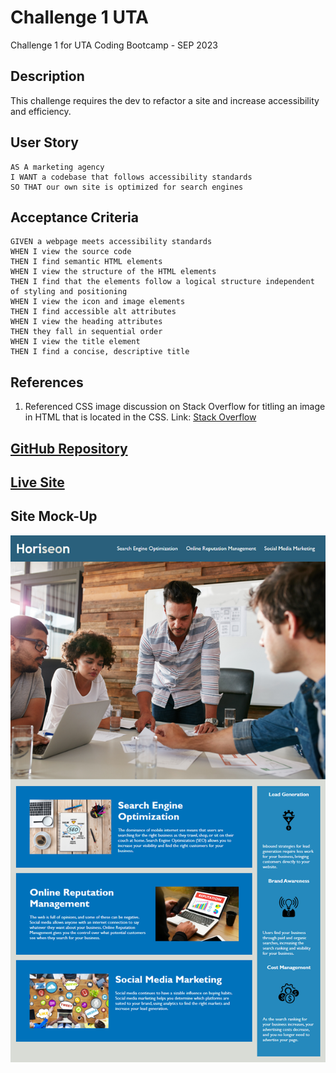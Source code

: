 # Challenge 1 UTA
Challenge 1 for UTA Coding Bootcamp - SEP 2023

## Description
This challenge requires the dev to refactor a site and increase accessibility and efficiency.

## User Story
```
AS A marketing agency
I WANT a codebase that follows accessibility standards
SO THAT our own site is optimized for search engines
```
## Acceptance Criteria
```
GIVEN a webpage meets accessibility standards
WHEN I view the source code
THEN I find semantic HTML elements
WHEN I view the structure of the HTML elements
THEN I find that the elements follow a logical structure independent of styling and positioning
WHEN I view the icon and image elements
THEN I find accessible alt attributes
WHEN I view the heading attributes
THEN they fall in sequential order
WHEN I view the title element
THEN I find a concise, descriptive title
```
## References
1. Referenced CSS image discussion on Stack Overflow for titling an image in HTML that is located in the CSS.
Link: <a href="https://stackoverflow.com/questions/4216035/css-background-image-alt-attribute"> Stack Overflow</a>


## <a href="https://github.com/bmancuso3/challenge-1-uta">GitHub Repository</a>

## <a href="bmancuso3.github.io/challenge-1-uta">Live Site</a>

## Site Mock-Up
<img src="01-html-css-git-homework-demo.png" alt="final site design">